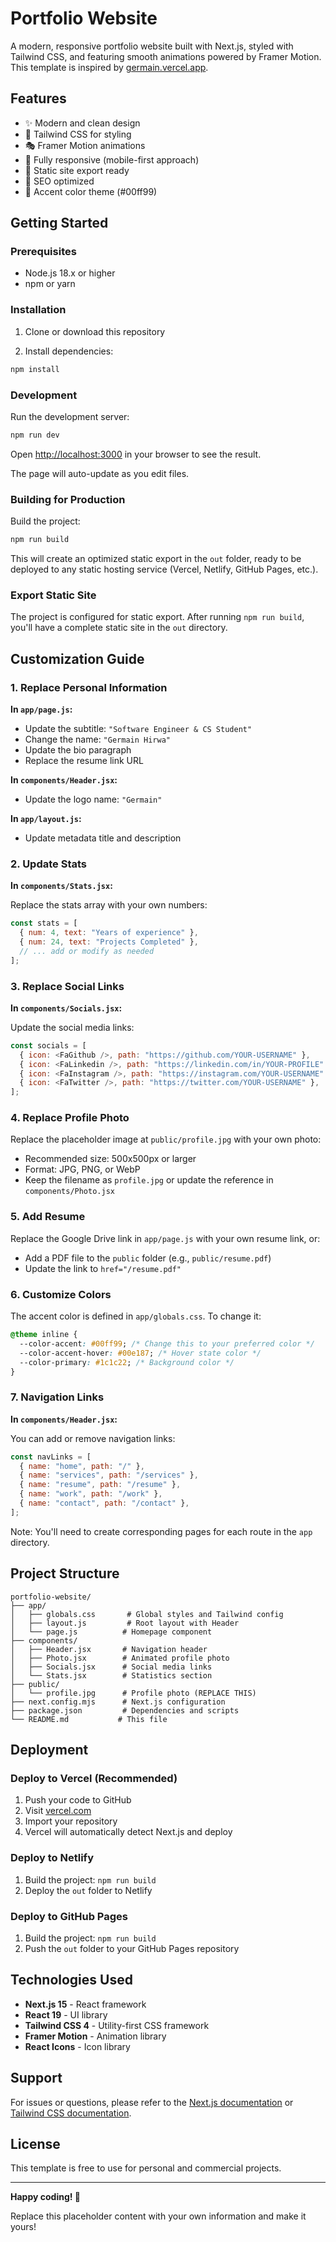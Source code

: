 # Portfolio Website

A modern, responsive portfolio website built with Next.js, styled with Tailwind CSS, and featuring smooth animations powered by Framer Motion. This template is inspired by [germain.vercel.app](https://germain.vercel.app/).

## Features

- ✨ Modern and clean design
- 🎨 Tailwind CSS for styling
- 🎭 Framer Motion animations
- 📱 Fully responsive (mobile-first approach)
- 🚀 Static site export ready
- 🎯 SEO optimized
- 💚 Accent color theme (#00ff99)

## Getting Started

### Prerequisites

- Node.js 18.x or higher
- npm or yarn

### Installation

1. Clone or download this repository

2. Install dependencies:

```bash
npm install
```

### Development

Run the development server:

```bash
npm run dev
```

Open [http://localhost:3000](http://localhost:3000) in your browser to see the result.

The page will auto-update as you edit files.

### Building for Production

Build the project:

```bash
npm run build
```

This will create an optimized static export in the `out` folder, ready to be deployed to any static hosting service (Vercel, Netlify, GitHub Pages, etc.).

### Export Static Site

The project is configured for static export. After running `npm run build`, you'll have a complete static site in the `out` directory.

## Customization Guide

### 1. Replace Personal Information

**In `app/page.js`:**
- Update the subtitle: `"Software Engineer & CS Student"`
- Change the name: `"Germain Hirwa"`
- Update the bio paragraph
- Replace the resume link URL

**In `components/Header.jsx`:**
- Update the logo name: `"Germain"`

**In `app/layout.js`:**
- Update metadata title and description

### 2. Update Stats

**In `components/Stats.jsx`:**

Replace the stats array with your own numbers:

```javascript
const stats = [
  { num: 4, text: "Years of experience" },
  { num: 24, text: "Projects Completed" },
  // ... add or modify as needed
];
```

### 3. Replace Social Links

**In `components/Socials.jsx`:**

Update the social media links:

```javascript
const socials = [
  { icon: <FaGithub />, path: "https://github.com/YOUR-USERNAME" },
  { icon: <FaLinkedin />, path: "https://linkedin.com/in/YOUR-PROFILE" },
  { icon: <FaInstagram />, path: "https://instagram.com/YOUR-USERNAME" },
  { icon: <FaTwitter />, path: "https://twitter.com/YOUR-USERNAME" },
];
```

### 4. Replace Profile Photo

Replace the placeholder image at `public/profile.jpg` with your own photo:
- Recommended size: 500x500px or larger
- Format: JPG, PNG, or WebP
- Keep the filename as `profile.jpg` or update the reference in `components/Photo.jsx`

### 5. Add Resume

Replace the Google Drive link in `app/page.js` with your own resume link, or:
- Add a PDF file to the `public` folder (e.g., `public/resume.pdf`)
- Update the link to `href="/resume.pdf"`

### 6. Customize Colors

The accent color is defined in `app/globals.css`. To change it:

```css
@theme inline {
  --color-accent: #00ff99; /* Change this to your preferred color */
  --color-accent-hover: #00e187; /* Hover state color */
  --color-primary: #1c1c22; /* Background color */
}
```

### 7. Navigation Links

**In `components/Header.jsx`:**

You can add or remove navigation links:

```javascript
const navLinks = [
  { name: "home", path: "/" },
  { name: "services", path: "/services" },
  { name: "resume", path: "/resume" },
  { name: "work", path: "/work" },
  { name: "contact", path: "/contact" },
];
```

Note: You'll need to create corresponding pages for each route in the `app` directory.

## Project Structure

```
portfolio-website/
├── app/
│   ├── globals.css       # Global styles and Tailwind config
│   ├── layout.js         # Root layout with Header
│   └── page.js          # Homepage component
├── components/
│   ├── Header.jsx       # Navigation header
│   ├── Photo.jsx        # Animated profile photo
│   ├── Socials.jsx      # Social media links
│   └── Stats.jsx        # Statistics section
├── public/
│   └── profile.jpg      # Profile photo (REPLACE THIS)
├── next.config.mjs      # Next.js configuration
├── package.json         # Dependencies and scripts
└── README.md           # This file
```

## Deployment

### Deploy to Vercel (Recommended)

1. Push your code to GitHub
2. Visit [vercel.com](https://vercel.com)
3. Import your repository
4. Vercel will automatically detect Next.js and deploy

### Deploy to Netlify

1. Build the project: `npm run build`
2. Deploy the `out` folder to Netlify

### Deploy to GitHub Pages

1. Build the project: `npm run build`
2. Push the `out` folder to your GitHub Pages repository

## Technologies Used

- **Next.js 15** - React framework
- **React 19** - UI library
- **Tailwind CSS 4** - Utility-first CSS framework
- **Framer Motion** - Animation library
- **React Icons** - Icon library

## Support

For issues or questions, please refer to the [Next.js documentation](https://nextjs.org/docs) or [Tailwind CSS documentation](https://tailwindcss.com/docs).

## License

This template is free to use for personal and commercial projects.

---

**Happy coding! 🚀**

Replace this placeholder content with your own information and make it yours!
